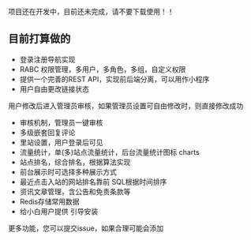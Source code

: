 项目还在开发中，目前还未完成，请不要下载使用！！


## 目前打算做的

- 登录注册导航实现
- RABC 权限管理，多用户，多角色，多组，自定义权限
- 提供一个完善的REST API，实现前后端分离，可以用作小程序
- 用户自由更改链接状态

用户修改后进入管理员审核，如果管理员设置可自由修改时，则直接修改成功

- 审核机制，管理员一键审核
- 多级嵌套回复评论
- 里站设置，用户登录后可见
- 流量统计，单(多)站点流量统计，后台流量统计图标 charts
- 站点排名，综合排名，根据算法实现
- 前台展示时可选择多种展示方式
- 最近点击入站的网站排名靠前 SQL根据时间排序
- 资讯文章管理，含公告和免责条款等
- Redis存储常用数据
- 给小白用户提供 引导安装

更多功能，您可以提交issue，如果合理可能会添加